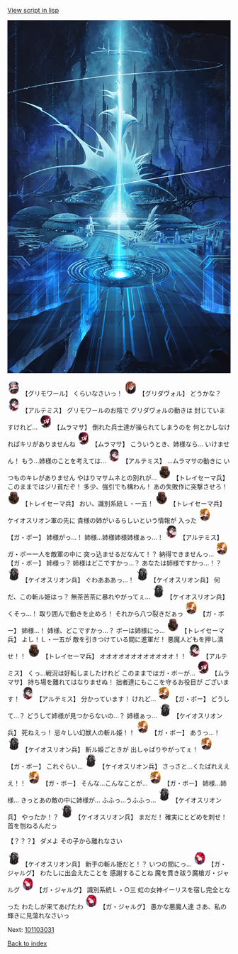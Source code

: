 [View script in lisp](../scripts/101103021.txt)

![profound.png](../images/backgrounds/profound.png)

<img src="../images/units/3501711.png" alt="3501711.png" height="34"/>
【グリモワール】
くらいなさいっ！

<img src="../images/units/3600811.png" alt="3600811.png" height="34"/>
【グリダヴォル】
どうかな？

<img src="../images/units/3400111.png" alt="3400111.png" height="34"/>
【アルテミス】
グリモワールのお陰で
グリダヴォルの動きは
封じていますけれど…

<img src="../images/units/3102511.png" alt="3102511.png" height="34"/>
【ムラマサ】
倒れた兵士達が操られてしまうのを
何とかしなければキリがありませんね

<img src="../images/units/3102511.png" alt="3102511.png" height="34"/>
【ムラマサ】
こういうとき、姉様なら…
いけません！
もう…姉様のことを考えては…

<img src="../images/units/3400111.png" alt="3400111.png" height="34"/>
【アルテミス】
…ムラマサの動きに
いつものキレがありません
やはりマサムネとの別れが…

<img src="../images/units/3830001.png" alt="3830001.png" height="34"/>
【トレイセーマ兵】
このままではジリ貧だぞ！
多少、強引でも構わん！
あの失敗作に突撃させろ！

<img src="../images/units/3830001.png" alt="3830001.png" height="34"/>
【トレイセーマ兵】
おい、識別系統Ｌ・一五！

<img src="../images/units/3830001.png" alt="3830001.png" height="34"/>
【トレイセーマ兵】
ケイオスリオン軍の先に
貴様の姉がいるらしいという情報が
入った

<img src="../images/units/3302111.png" alt="3302111.png" height="34"/>
【ガ・ボー】
姉様がっ…！
姉様…姉様姉様姉様ぁっ…！

<img src="../images/units/3400111.png" alt="3400111.png" height="34"/>
【アルテミス】
ガ・ボー一人を敵軍の中に
突っ込ませるだなんて！？
納得できませんっ…

<img src="../images/units/3302111.png" alt="3302111.png" height="34"/>
【ガ・ボー】
姉様っ？
姉様はどこですかっ…？
あなたは姉様ですかっ…！？

<img src="../images/units/3820001.png" alt="3820001.png" height="34"/>
【ケイオスリオン兵】
ぐわあああっ…！

<img src="../images/units/3820001.png" alt="3820001.png" height="34"/>
【ケイオスリオン兵】
何だ、この斬ル姫はっ？
無茶苦茶に暴れやがってぇ…

<img src="../images/units/3820001.png" alt="3820001.png" height="34"/>
【ケイオスリオン兵】
くそっ…！
取り囲んで動きを止めろ！
それから八つ裂きだぁっ

<img src="../images/units/3302111.png" alt="3302111.png" height="34"/>
【ガ・ボー】
姉様…！
姉様、どこですかっ…？
ボーは姉様にっ…

<img src="../images/units/3830001.png" alt="3830001.png" height="34"/>
【トレイセーマ兵】
よし！Ｌ・一五が
敵を引きつけている間に進軍だ！
悪魔人どもを押し潰せ！！

<img src="../images/units/3830001.png" alt="3830001.png" height="34"/>
【トレイセーマ兵】
オオオオオオオオオオオオ！！

<img src="../images/units/3400111.png" alt="3400111.png" height="34"/>
【アルテミス】
くっ…戦況は好転しましたけれど
このままではガ・ボーが…

<img src="../images/units/3102511.png" alt="3102511.png" height="34"/>
【ムラマサ】
持ち場を離れてはなりませぬ！
拙者達にもここを守るお役目が
ございます！

<img src="../images/units/3400111.png" alt="3400111.png" height="34"/>
【アルテミス】
分かっています！
けれど…

<img src="../images/units/3302111.png" alt="3302111.png" height="34"/>
【ガ・ボー】
どうして…？
どうして姉様が見つからないの…？
姉様ぁっ…

<img src="../images/units/3820001.png" alt="3820001.png" height="34"/>
【ケイオスリオン兵】
死ねえっ！
忌々しい幻獣人の斬ル姫！！

<img src="../images/units/3302111.png" alt="3302111.png" height="34"/>
【ガ・ボー】
あうっ…！

<img src="../images/units/3820001.png" alt="3820001.png" height="34"/>
【ケイオスリオン兵】
斬ル姫ごときが
出しゃばりやがってぇ！

<img src="../images/units/3302111.png" alt="3302111.png" height="34"/>
【ガ・ボー】
これぐらい…

<img src="../images/units/3820001.png" alt="3820001.png" height="34"/>
【ケイオスリオン兵】
さっさと…くたばれえええ！！

<img src="../images/units/3302111.png" alt="3302111.png" height="34"/>
【ガ・ボー】
そんな…こんなことが…

<img src="../images/units/3302111.png" alt="3302111.png" height="34"/>
【ガ・ボー】
姉様…姉様…
きっとあの敵の中に姉様が…
ふふっ…うふふっ…

<img src="../images/units/3820001.png" alt="3820001.png" height="34"/>
【ケイオスリオン兵】
やったか！？

<img src="../images/units/3820001.png" alt="3820001.png" height="34"/>
【ケイオスリオン兵】
まだだ！
確実にとどめを刺せ！
首を刎ねるんだっ

【？？？】
ダメよ
その子から離れなさい

<img src="../images/units/3820001.png" alt="3820001.png" height="34"/>
【ケイオスリオン兵】
新手の斬ル姫だと！？
いつの間にっ…

<img src="../images/units/3303211.png" alt="3303211.png" height="34"/>
【ガ・ジャルグ】
わたしに出会えたことを
感謝することね
魔を貫き祓う魔槍ガ・ジャルグ

<img src="../images/units/3303211.png" alt="3303211.png" height="34"/>
【ガ・ジャルグ】
識別系統Ｌ・○三
虹の女神イーリスを宿し完全となった
わたしが来てあげたわ

<img src="../images/units/3303211.png" alt="3303211.png" height="34"/>
【ガ・ジャルグ】
愚かな悪魔人達
さあ、私の輝きに見蕩れなさいっ

Next: [101103031](101103031.md)

[Back to index](index.md)
